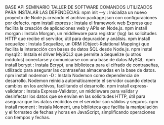 BASE API SEMINARIO TALLER DE SOFTWARE
COMANDOS UTILIZADOS PARA INSTALAR LAS DEPENDECIAS:
npm init --y : Inicializa un nuevo proyecto de Node.js creando el archivo package.json con configuraciones por defecto.
npm install express : Instala el framework web Express que facilita la creación de aplicaciones web y APIs en Node.js.
npm install morgan : Instala Morgan, un middleware para registrar (log) las solicitudes HTTP que recibe el servidor, útil para depuración y análisis.
npm install sequelize : Instala Sequelize, un ORM (Object-Relational Mapping) que facilita la interacción con bases de datos SQL desde Node.js.
npm instal mysql2 : Instala el driver MySQL2 que permite a Sequelize (u otros módulos) conectarse y comunicarse con una base de datos MySQL.
npm install bcrypt : Instala Bcrypt, una biblioteca para el cifrado de contraseñas, utilizado para asegurar las contraseñas almacenadas en la base de datos.
npm install nodemon -D : Instala Nodemon como dependencia de desarrollo. Nodemon reinicia automáticamente el servidor cuando detecta cambios en los archivos, facilitando el desarrollo.
npm install express-validator : Instala Express-Validator, un middleware para validar y desinfectar los datos que se envían en las solicitudes HTTP, útil para asegurar que los datos recibidos en el servidor son válidos y seguros.
npm install moment : Instala Moment, una biblioteca que facilita la manipulación y el formateo de fechas y horas en JavaScript, simplificando operaciones con tiempos y fechas.
